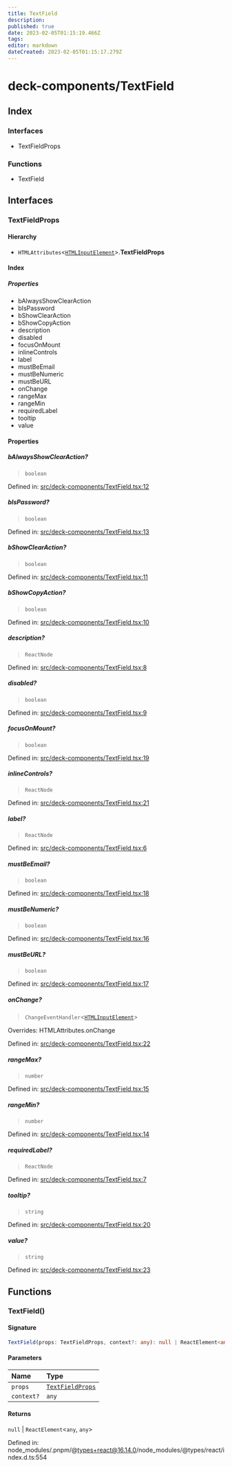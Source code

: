 ```yaml
---
title: TextField
description: 
published: true
date: 2023-02-05T01:15:19.466Z
tags: 
editor: markdown
dateCreated: 2023-02-05T01:15:17.279Z
---
```


# deck-components/TextField

## Index

### Interfaces

- TextFieldProps

### Functions

- TextField

## Interfaces

### TextFieldProps

#### Hierarchy

- `HTMLAttributes`\<[`HTMLInputElement`]( https://developer.mozilla.org/en-US/docs/Web/API/HTMLInputElement )\>.**TextFieldProps**

#### Index

##### Properties

- bAlwaysShowClearAction
- bIsPassword
- bShowClearAction
- bShowCopyAction
- description
- disabled
- focusOnMount
- inlineControls
- label
- mustBeEmail
- mustBeNumeric
- mustBeURL
- onChange
- rangeMax
- rangeMin
- requiredLabel
- tooltip
- value

#### Properties

##### bAlwaysShowClearAction?

> `boolean`

Defined in:  [src/deck-components/TextField.tsx:12](https://github.com/SteamDeckHomebrew/decky-frontend-lib/blob/-/src/deck-components/TextField.tsx#L12)

##### bIsPassword?

> `boolean`

Defined in:  [src/deck-components/TextField.tsx:13](https://github.com/SteamDeckHomebrew/decky-frontend-lib/blob/-/src/deck-components/TextField.tsx#L13)

##### bShowClearAction?

> `boolean`

Defined in:  [src/deck-components/TextField.tsx:11](https://github.com/SteamDeckHomebrew/decky-frontend-lib/blob/-/src/deck-components/TextField.tsx#L11)

##### bShowCopyAction?

> `boolean`

Defined in:  [src/deck-components/TextField.tsx:10](https://github.com/SteamDeckHomebrew/decky-frontend-lib/blob/-/src/deck-components/TextField.tsx#L10)

##### description?

> `ReactNode`

Defined in:  [src/deck-components/TextField.tsx:8](https://github.com/SteamDeckHomebrew/decky-frontend-lib/blob/-/src/deck-components/TextField.tsx#L8)

##### disabled?

> `boolean`

Defined in:  [src/deck-components/TextField.tsx:9](https://github.com/SteamDeckHomebrew/decky-frontend-lib/blob/-/src/deck-components/TextField.tsx#L9)

##### focusOnMount?

> `boolean`

Defined in:  [src/deck-components/TextField.tsx:19](https://github.com/SteamDeckHomebrew/decky-frontend-lib/blob/-/src/deck-components/TextField.tsx#L19)

##### inlineControls?

> `ReactNode`

Defined in:  [src/deck-components/TextField.tsx:21](https://github.com/SteamDeckHomebrew/decky-frontend-lib/blob/-/src/deck-components/TextField.tsx#L21)

##### label?

> `ReactNode`

Defined in:  [src/deck-components/TextField.tsx:6](https://github.com/SteamDeckHomebrew/decky-frontend-lib/blob/-/src/deck-components/TextField.tsx#L6)

##### mustBeEmail?

> `boolean`

Defined in:  [src/deck-components/TextField.tsx:18](https://github.com/SteamDeckHomebrew/decky-frontend-lib/blob/-/src/deck-components/TextField.tsx#L18)

##### mustBeNumeric?

> `boolean`

Defined in:  [src/deck-components/TextField.tsx:16](https://github.com/SteamDeckHomebrew/decky-frontend-lib/blob/-/src/deck-components/TextField.tsx#L16)

##### mustBeURL?

> `boolean`

Defined in:  [src/deck-components/TextField.tsx:17](https://github.com/SteamDeckHomebrew/decky-frontend-lib/blob/-/src/deck-components/TextField.tsx#L17)

##### onChange?

> `ChangeEventHandler`\<[`HTMLInputElement`]( https://developer.mozilla.org/en-US/docs/Web/API/HTMLInputElement )\>

Overrides: HTMLAttributes.onChange

Defined in:  [src/deck-components/TextField.tsx:22](https://github.com/SteamDeckHomebrew/decky-frontend-lib/blob/-/src/deck-components/TextField.tsx#L22)

##### rangeMax?

> `number`

Defined in:  [src/deck-components/TextField.tsx:15](https://github.com/SteamDeckHomebrew/decky-frontend-lib/blob/-/src/deck-components/TextField.tsx#L15)

##### rangeMin?

> `number`

Defined in:  [src/deck-components/TextField.tsx:14](https://github.com/SteamDeckHomebrew/decky-frontend-lib/blob/-/src/deck-components/TextField.tsx#L14)

##### requiredLabel?

> `ReactNode`

Defined in:  [src/deck-components/TextField.tsx:7](https://github.com/SteamDeckHomebrew/decky-frontend-lib/blob/-/src/deck-components/TextField.tsx#L7)

##### tooltip?

> `string`

Defined in:  [src/deck-components/TextField.tsx:20](https://github.com/SteamDeckHomebrew/decky-frontend-lib/blob/-/src/deck-components/TextField.tsx#L20)

##### value?

> `string`

Defined in:  [src/deck-components/TextField.tsx:23](https://github.com/SteamDeckHomebrew/decky-frontend-lib/blob/-/src/deck-components/TextField.tsx#L23)

## Functions

### TextField()

#### Signature

```ts
TextField(props: TextFieldProps, context?: any): null | ReactElement<any, any>;
```

#### Parameters

| Name | Type |
| :------ | :------ |
| `props` | [`TextFieldProps`](TextField#textfieldprops) |
| `context?` | `any` |

#### Returns

`null` \| `ReactElement`\<`any`, `any`\>

Defined in:  node\_modules/.pnpm/@types+react@16.14.0/node\_modules/@types/react/index.d.ts:554
